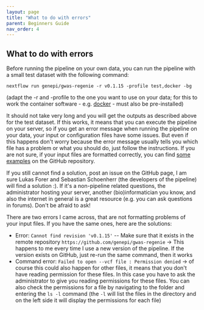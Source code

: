 ```yaml
---
layout: page
title: "What to do with errors"
parent: Beginners Guide
nav_order: 4
---
```

## What to do with errors

Before running the pipeline on your own data, you can run the pipeline with a small test dataset with the following command:
```
nextflow run genepi/gwas-regenie -r v0.1.15 -profile test,docker -bg
```
(adapt the -r and -profile to the one you want to use on your data; for this to work the container software - e.g. [docker](https://docs.docker.com/get-docker/) - must also be pre-installed)

It should not take very long and you will get the outputs as described above for the test dataset. If this works, it means that you can execute the pipeline on your server, so if you get an error message when running the pipeline on your data, your input or configuration files have some issues. But even if this happens don't worry because the error message usually tells you which file has a problem or what you should do, just follow the instructions. If you are not sure, if your input files are formatted correctly, you can find [some examples](https://github.com/genepi/gwas-regenie/tree/main/tests/input/pipeline) on the GitHub repository.

If you still cannot find a solution, post an issue on the GitHub page, I am sure Lukas Forer and Sebastian Schoenherr (the developers of the pipeline) will find a solution :). If it's a non-pipeline related questions, the administrator hosting your server, another (bio)informatician you know, and also the internet in general is a great resource (e.g. you can ask questions in forums). Don't be afraid to ask!

There are two errors I came across, that are not formatting problems of your input files. If you have the same ones, here are the solutions:

- Error: `Cannot find revision 'v0.1.15'` -- Make sure that it exists in the remote repository `https://github.com/genepi/gwas-regenie`
-> This happens to me every time I use a new version of the pipeline. If the version exists on GitHub, just re-run the same command, then it works
- Command error: `Failed to open --vcf file : Permission denied`
-> of course this could also happen for other files, it means that you don't have reading permission for these files. In this case you have to ask the administrator to give you reading permissions for these files. You can also check the permissions for a file by navigating to the folder and entering the `ls -l` command (the `-l` will list the files in the directory and on the left side it will display the permissions for each file)
